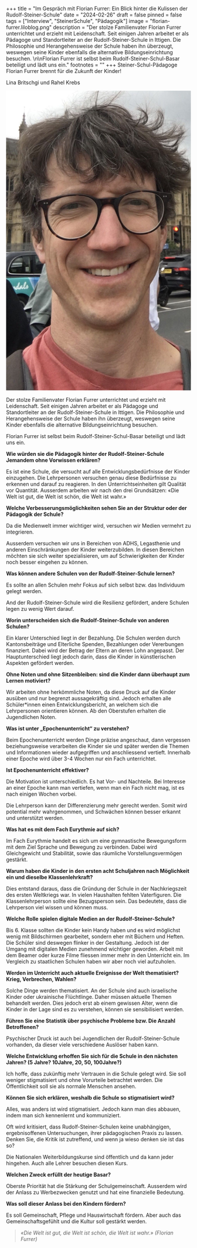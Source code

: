 +++
title = "Im Gespräch mit Florian Furrer: Ein Blick hinter die Kulissen der Rudolf-Steiner-Schule"
date = "2024-02-26"
draft = false
pinned = false
tags = ["Interview", "SteinerSchule", "Pädagogik"]
image = "florian-furrer.liloblog.png"
description = "Der stolze Familienvater Florian Furrer unterrichtet und erzieht mit Leidenschaft. Seit einigen Jahren arbeitet er als Pädagoge und Standortleiter an der Rudolf-Steiner-Schule in Ittigen. Die Philosophie und Herangehensweise der Schule haben ihn überzeugt, weswegen seine Kinder ebenfalls die alternative Bildungseinrichtung besuchen.  \n\nFlorian Furrer ist selbst beim Rudolf-Steiner-Schul-Basar beteiligt und lädt uns ein."
footnotes = ""
+++
Steiner-Schul-Pädagoge Florian Furrer brennt für die Zukunft der Kinder! 

Lina Britschgi und Rahel Krebs 

![Ein Steiner-Schul-Pädagoge in den Sommerferien! Florian Furrer im West End, London (04.07.2023)](florian_furrer.jpg)

Der stolze Familienvater Florian Furrer unterrichtet und erzieht mit Leidenschaft. Seit einigen Jahren arbeitet er als Pädagoge und Standortleiter an der Rudolf-Steiner-Schule in Ittigen. Die Philosophie und Herangehensweise der Schule haben ihn überzeugt, weswegen seine Kinder ebenfalls die alternative Bildungseinrichtung besuchen.  

Florian Furrer ist selbst beim Rudolf-Steiner-Schul-Basar beteiligt und lädt uns ein.

**Wie würden sie die Pädagogik hinter der Rudolf-Steiner-Schule Jemandem ohne Vorwissen erklären?** 

Es ist eine Schule, die versucht auf alle Entwicklungsbedürfnisse der Kinder einzugehen. Die Lehrpersonen versuchen genau diese Bedürfnisse zu erkennen und darauf zu reagieren. In den Unterrichtseinheiten gilt Qualität vor Quantität. Ausserdem arbeiten wir nach den drei Grundsätzen: «Die Welt ist gut, die Welt ist schön, die Welt ist wahr.»  

**Welche Verbesserungsmöglichkeiten sehen Sie an der Struktur oder der Pädagogik der Schule?**  

Da die Medienwelt immer wichtiger wird, versuchen wir Medien vermehrt zu integrieren. 

Ausserdem versuchen wir uns in Bereichen von ADHS, Legasthenie und anderen Einschränkungen der Kinder weiterzubilden. In diesen Bereichen möchten sie sich weiter spezialisieren, um auf Schwierigkeiten der Kinder noch besser eingehen zu können.  

**Was können andere Schulen von der Rudolf-Steiner-Schule lernen?**  

Es sollte an allen Schulen mehr Fokus auf sich selbst bzw. das Individuum gelegt werden.  

And der Rudolf-Steiner-Schule wird die Resilienz gefördert, andere Schulen legen zu wenig Wert darauf.  

**Worin unterscheiden sich die Rudolf-Steiner-Schule von anderen Schulen?** 

Ein klarer Unterschied liegt in der Bezahlung. Die Schulen werden durch Kantonsbeiträge und Elterliche Spenden, Bezahlungen oder Vererbungen finanziert. Dabei wird der Betrag der Eltern an deren Lohn angepasst. Der Hauptunterschied liegt jedoch darin, dass die Kinder in künstlerischen Aspekten gefördert werden. 

**Ohne Noten und ohne Sitzenbleiben: sind die Kinder dann überhaupt zum Lernen motiviert?** 

Wir arbeiten ohne herkömmliche Noten, da diese Druck auf die Kinder ausüben und nur begrenzt aussagekräftig sind. Jedoch erhalten alle Schüler*innen einen Entwicklungsbericht, an welchem sich die Lehrpersonen orientieren können. Ab den Oberstufen erhalten die Jugendlichen Noten.  

**Was ist unter „Epochenunterricht“ zu verstehen?** 

Beim Epochenunterricht werden Dinge präzise angeschaut, dann vergessen beziehungsweise verarbeiten die Kinder sie und später werden die Themen und Informationen wieder aufgegriffen und anschliessend vertieft. Innerhalb einer Epoche wird über 3-4 Wochen nur ein Fach unterrichtet.  

**Ist Epochenunterricht effektiver?** 

Die Motivation ist unterschiedlich. Es hat Vor- und Nachteile. Bei Interesse an einer Epoche kann man vertiefen, wenn man ein Fach nicht mag, ist es nach einigen Wochen vorbei.  

Die Lehrperson kann der Differenzierung mehr gerecht werden. Somit wird potential mehr wahrgenommen, und Schwächen können besser erkannt und unterstützt werden.  

**Was hat es mit dem Fach Eurythmie auf sich?** 

Im Fach Eurythmie handelt es sich um eine gymnastische Bewegungsform mit dem Ziel Sprache und Bewegung zu verbinden. Dabei wird Gleichgewicht und Stabilität, sowie das räumliche Vorstellungsvermögen gestärkt.  

**Warum haben die Kinder in den ersten acht Schuljahren nach Möglichkeit ein und dieselbe Klassenlehrkraft?** 

Dies entstand daraus, dass die Gründung der Schule in der Nachkriegszeit des ersten Weltkriegs war. In vielen Haushalten fehlten Vaterfiguren. Die Klassenlehrperson sollte eine Bezugsperson sein. Das bedeutete, dass die Lehrperson viel wissen und können muss.  

**Welche Rolle spielen digitale Medien an der Rudolf-Steiner-Schule?** 

Bis 6. Klasse sollten die Kinder kein Handy haben und es wird möglichst wenig mit Bildschirmen gearbeitet, sondern eher mit Büchern und Heften. Die Schüler sind deswegen flinker in der Gestaltung. Jedoch ist der Umgang mit digitalen Medien zunehmend wichtiger geworden. Arbeit mit dem Beamer oder kurze Filme fliessen immer mehr in den Unterricht ein. Im Vergleich zu staatlichen Schulen haben wir aber noch viel aufzuholen.  

**Werden im Unterricht auch aktuelle Ereignisse der Welt thematisiert? Krieg, Verbrechen, Wahlen?** 

Solche Dinge werden thematisiert. An der Schule sind auch israelische Kinder oder ukrainische Flüchtlinge. Daher müssen aktuelle Themen behandelt werden. Dies jedoch erst ab einem gewissen Alter, wenn die Kinder in der Lage sind es zu verstehen, können sie sensibilisiert werden.  

**Führen Sie eine Statistik über psychische Probleme bzw. Die Anzahl Betroffenen?** 

Psychischer Druck ist auch bei Jugendlichen der Rudolf-Steiner-Schule vorhanden, da dieser viele verschiedene Auslöser haben kann.  

**Welche Entwicklung erhoffen Sie sich für die Schule in den nächsten Jahren? (5 Jahre? 10Jahre, 20, 50, 100Jahre?)** 

Ich hoffe, dass zukünftig mehr Vertrauen in die Schule gelegt wird. Sie soll weniger stigmatisiert und ohne Vorurteile betrachtet werden. Die Öffentlichkeit soll sie als normale Menschen ansehen.  

**Können Sie sich erklären, weshalb die Schule so stigmatisiert wird?** 

Alles, was anders ist wird stigmatisiert. Jedoch kann man dies abbauen, indem man sich kennenlernt und kommuniziert.   

Oft wird kritisiert, dass Rudolf-Steiner-Schulen keine unabhängigen, ergebnisoffenen Untersuchungen, ihrer pädagogischen Praxis zu lassen. Denken Sie, die Kritik ist zutreffend, und wenn ja wieso denken sie ist das so? 

Die Nationalen Weiterbildungskurse sind öffentlich und da kann jeder hingehen. Auch alle Lehrer besuchen diesen Kurs.  

**Welchen Zweck erfüllt der heutige Basar?**  

Oberste Priorität hat die Stärkung der Schulgemeinschaft. Ausserdem wird der Anlass zu Werbezwecken genutzt und hat eine finanzielle Bedeutung.  

**Was soll dieser Anlass bei den Kindern fördern?** 

Es soll Gemeinschaft, Pflege und Hauswirtschaft fördern. Aber auch das Gemeinschaftsgefühlt und die Kultur soll gestärkt werden.  

> *«Die Welt ist gut, die Welt ist schön, die Welt ist wahr.» (Florian Furrer)*